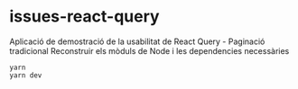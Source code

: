 # issues-react-query
Aplicació de demostració de la usabilitat de React Query - Paginació tradicional
Reconstruir els mòduls de Node i les dependencies necessàries 
```
yarn
yarn dev
```
